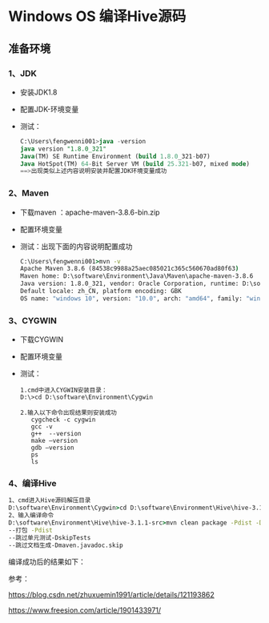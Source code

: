 # Windows OS 编译Hive源码

## 准备环境

### 1、JDK

- 安装JDK1.8

- 配置JDK-环境变量

- 测试：

  ```sql
  C:\Users\fengwenni001>java -version
  java version "1.8.0_321"
  Java(TM) SE Runtime Environment (build 1.8.0_321-b07)
  Java HotSpot(TM) 64-Bit Server VM (build 25.321-b07, mixed mode)
  ==>出现类似上述内容说明安装并配置JDK环境变量成功
  ```

### 2、Maven

- 下载maven ：apache-maven-3.8.6-bin.zip

- 配置环境变量

- 测试：出现下面的内容说明配置成功

  ```cmd
  C:\Users\fengwenni001>mvn -v
  Apache Maven 3.8.6 (84538c9988a25aec085021c365c560670ad80f63)
  Maven home: D:\software\Environment\Java\Maven\apache-maven-3.8.6
  Java version: 1.8.0_321, vendor: Oracle Corporation, runtime: D:\software\Environment\Java\JDK\JDK8\jre
  Default locale: zh_CN, platform encoding: GBK
  OS name: "windows 10", version: "10.0", arch: "amd64", family: "windows"
  ```

### 3、CYGWIN

- 下载CYGWIN

- 配置环境变量

- 测试：

  ```
  1.cmd中进入CYGWIN安装目录：
  D:\>cd D:\software\Environment\Cygwin
  
  2.输入以下命令出现结果则安装成功
     cygcheck -c cygwin
     gcc -v
     g++  --version
     make –version
     gdb –version
     ps
     ls
  ```

### 4、编译Hive

```cmd
1、cmd进入Hive源码解压目录
D:\software\Environment\Cygwin>cd D:\software\Environment\Hive\hive-3.1.1-src
2、输入编译命令
D:\software\Environment\Hive\hive-3.1.1-src>mvn clean package -Pdist -DskipTests -Dmaven.javadoc.skip=true
--打包 -Pdist
--跳过单元测试-DskipTests
--跳过文档生成-Dmaven.javadoc.skip
```

编译成功后的结果如下：







参考：

https://blog.csdn.net/zhuxuemin1991/article/details/121193862

https://www.freesion.com/article/1901433971/





